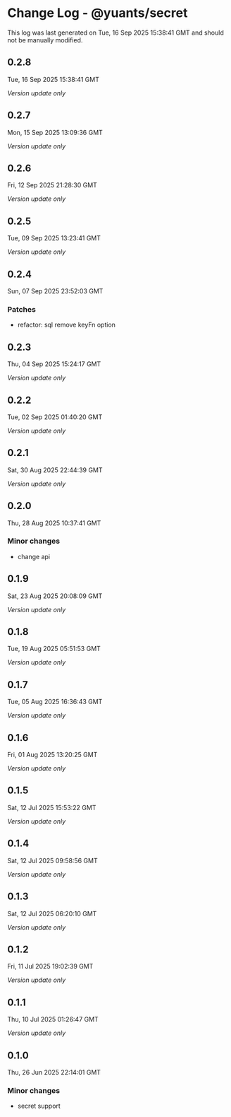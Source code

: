 # Change Log - @yuants/secret

This log was last generated on Tue, 16 Sep 2025 15:38:41 GMT and should not be manually modified.

## 0.2.8
Tue, 16 Sep 2025 15:38:41 GMT

_Version update only_

## 0.2.7
Mon, 15 Sep 2025 13:09:36 GMT

_Version update only_

## 0.2.6
Fri, 12 Sep 2025 21:28:30 GMT

_Version update only_

## 0.2.5
Tue, 09 Sep 2025 13:23:41 GMT

_Version update only_

## 0.2.4
Sun, 07 Sep 2025 23:52:03 GMT

### Patches

- refactor: sql remove keyFn option

## 0.2.3
Thu, 04 Sep 2025 15:24:17 GMT

_Version update only_

## 0.2.2
Tue, 02 Sep 2025 01:40:20 GMT

_Version update only_

## 0.2.1
Sat, 30 Aug 2025 22:44:39 GMT

_Version update only_

## 0.2.0
Thu, 28 Aug 2025 10:37:41 GMT

### Minor changes

- change api

## 0.1.9
Sat, 23 Aug 2025 20:08:09 GMT

_Version update only_

## 0.1.8
Tue, 19 Aug 2025 05:51:53 GMT

_Version update only_

## 0.1.7
Tue, 05 Aug 2025 16:36:43 GMT

_Version update only_

## 0.1.6
Fri, 01 Aug 2025 13:20:25 GMT

_Version update only_

## 0.1.5
Sat, 12 Jul 2025 15:53:22 GMT

_Version update only_

## 0.1.4
Sat, 12 Jul 2025 09:58:56 GMT

_Version update only_

## 0.1.3
Sat, 12 Jul 2025 06:20:10 GMT

_Version update only_

## 0.1.2
Fri, 11 Jul 2025 19:02:39 GMT

_Version update only_

## 0.1.1
Thu, 10 Jul 2025 01:26:47 GMT

_Version update only_

## 0.1.0
Thu, 26 Jun 2025 22:14:01 GMT

### Minor changes

- secret support

